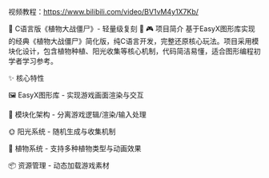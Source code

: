 视频教程：https://www.bilibili.com/video/BV1vM4y1X7Kb/

🌻 C语言版《植物大战僵尸》- 轻量级复刻 🌻
🎮 项目简介
基于EasyX图形库实现的经典《植物大战僵尸》简化版，纯C语言开发，完整还原核心玩法。项目采用模块化设计，包含植物种植、阳光收集等核心机制，代码简洁易懂，适合图形编程初学者学习参考。

✨ 核心特性

🖼️ EasyX图形库 - 实现游戏画面渲染与交互

🧩 模块化架构 - 分离游戏逻辑/渲染/输入处理

🌞 阳光系统 - 随机生成与收集机制

🌱 植物系统 - 支持多种植物类型与动画效果

📦 资源管理 - 动态加载游戏素材
